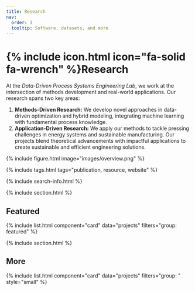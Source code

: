 ```yaml
---
title: Research
nav:
  order: 1
  tooltip: Software, datasets, and more
---
```


# {% include icon.html icon="fa-solid fa-wrench" %}Research

At the *Data-Driven Process Systems Engineering Lab*, we work at the intersection of methods development and real-world applications. Our research spans two key areas:
1. **Methods-Driven Research:** We develop novel approaches in data-driven optimization and hybrid modeling, integrating machine learning with fundamental process knowledge.
2. **Application-Driven Research:** We apply our methods to tackle pressing challenges in energy systems and sustainable manufacturing.
Our projects blend theoretical advancements with impactful applications to create sustainable and efficient engineering solutions.

{% include figure.html image="images/overview.png" %}

{% include tags.html tags="publication, resource, website" %}

{% include search-info.html %}

{% include section.html %}

## Featured

{% include list.html component="card" data="projects" filters="group: featured" %}

{% include section.html %}

## More

{% include list.html component="card" data="projects" filters="group: " style="small" %}
